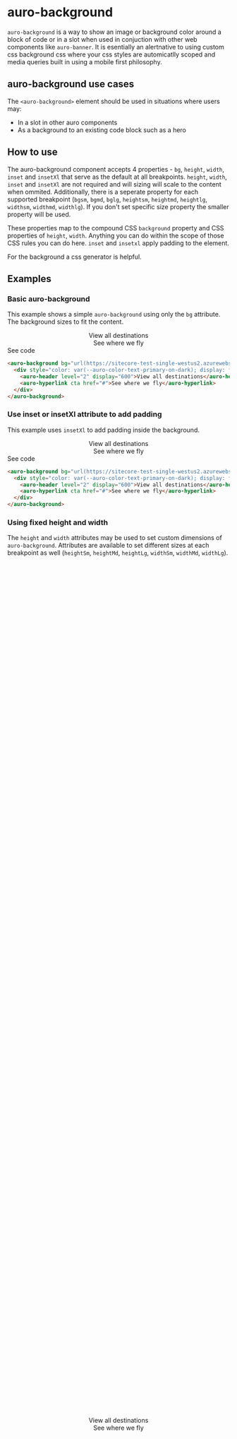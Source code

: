 # auro-background

`auro-background` is a way to show an image or background color around a block of code or in a slot when used in conjuction with other web components like `auro-banner`.  It is esentially an alertnative to using custom css background css where your css styles are automicatlly scoped and media queries built in using a mobile first philosophy.

## auro-background use cases

The `<auro-background>` element should be used in situations where users may:

- In a slot in other auro components
- As a background to an existing code block such as a hero

## How to use
The auro-background component accepts 4 properties - `bg`, `height`, `width`, `inset` and `insetXl` that serve as the default at all breakpoints. `height`, `width`, `inset` and `insetXl` are not required and will sizing will scale to the content when ommited. Additionally, there is a seperate property for each supported breakpoint (`bgsm`, `bgmd`, `bglg`, `heightsm`, `heightmd`, `heightlg`, `widthsm`, `widthmd`, `widthlg`).  If you don't set specific size property the smaller property will be used.

These properties map to the compound CSS `background` property and CSS properties of `height`, `width`. Anything you can do within the scope of those CSS rules you can do here. `inset` and `insetxl` apply padding to the element.

For the background a css <auro-hyperlink target="_blank" href="https://webcode.tools/generators/css/background-image">generator</auro-hyperlink> is helpful.


## Examples

### Basic auro-background

This example shows a simple `auro-background` using only the `bg` attribute. The background sizes to fit the content.

<div class="exampleWrapper">
<auro-background bg="url(https://sitecore-test-single-westus2.azurewebsites.net/-/media/Images/pages/examples/ad2) center center/cover no-repeat">
  <div style="color: var(--auro-color-text-primary-on-dark); display: flex; flex-direction: column; align-items: center; justify-content: center;">
    <auro-header level="2" display="600">View all destinations</auro-header>
    <auro-hyperlink cta href="#">See where we fly</auro-hyperlink>
  </div>
</auro-background>
</div>

<auro-accordion lowProfile justifyRight>
  <span slot="trigger">See code</span>

```html
<auro-background bg="url(https://sitecore-test-single-westus2.azurewebsites.net/-/media/Images/pages/examples/ad2) center center/cover no-repeat">
  <div style="color: var(--auro-color-text-primary-on-dark); display: flex; flex-direction: column; align-items: center; justify-content: center;">
    <auro-header level="2" display="600">View all destinations</auro-header>
    <auro-hyperlink cta href="#">See where we fly</auro-hyperlink>
  </div>
</auro-background>
```

</auro-accordion>


### Use inset or insetXl attribute to add padding

This example uses `insetXl` to add padding inside the background.

<div class="exampleWrapper">
<auro-background bg="url(https://sitecore-test-single-westus2.azurewebsites.net/-/media/Images/pages/examples/ad2) center center/cover no-repeat" insetXl>
  <div style="color: var(--auro-color-text-primary-on-dark); display: flex; flex-direction: column; align-items: center; justify-content: center;">
    <auro-header level="2" display="600">View all destinations</auro-header>
    <auro-hyperlink cta href="#">See where we fly</auro-hyperlink>
  </div>
</auro-background>
</div>

<auro-accordion lowProfile justifyRight>
  <span slot="trigger">See code</span>

```html
<auro-background bg="url(https://sitecore-test-single-westus2.azurewebsites.net/-/media/Images/pages/examples/ad2) center center/cover no-repeat" insetXl>
  <div style="color: var(--auro-color-text-primary-on-dark); display: flex; flex-direction: column; align-items: center; justify-content: center;">
    <auro-header level="2" display="600">View all destinations</auro-header>
    <auro-hyperlink cta href="#">See where we fly</auro-hyperlink>
  </div>
</auro-background>
```

</auro-accordion>


### Using fixed height and width

The `height` and `width` attributes may be used to set custom dimensions of `auro-background`. Attributes are available to set different sizes at each breakpoint as well (`heightSm`, `heightMd`, `heightLg`, `widthSm`, `widthMd`, `widthLg`).

<div class="exampleWrapper">
<auro-background bg="url(https://sitecore-test-single-westus2.azurewebsites.net/-/media/Images/pages/examples/ad2) center center/cover no-repeat" height="350px" width="300px">
  <div style="height: 100%; color: var(--auro-color-text-primary-on-dark); display: flex; flex-direction: column; align-items: center; justify-content: center;">
    <auro-header level="2" display="600">View all destinations</auro-header>
    <auro-hyperlink cta href="#">See where we fly</auro-hyperlink>
  </div>
</auro-background>
</div>

<auro-accordion lowProfile justifyRight>
  <span slot="trigger">See code</span>

```html
<auro-background bg="url(https://sitecore-test-single-westus2.azurewebsites.net/-/media/Images/pages/examples/ad2) center center/cover no-repeat">
  <div style="color: var(--auro-color-text-primary-on-dark); display: flex; flex-direction: column; align-items: center; justify-content: center;">
    <auro-header level="2" display="600">View all destinations</auro-header>
    <auro-hyperlink cta href="#">See where we fly</auro-hyperlink>
  </div>
</auro-background>
```

</auro-accordion>


### Changing backgrounds at breakpoints

You may specificy different `bg` values for each breakpoint using `bgSm`, `bgMd` and `bgLg`.

<div class="exampleWrapper">
<auro-background
  bg="url(https://sitecore-test-single-westus2.azurewebsites.net/-/media/Images/pages/examples/ad2) center center/cover no-repeat"
  bgMd="url(https://sitecore-prod-cd-westus2.azurewebsites.net/-/media/Images/homepage-tiles/email-deals-holiday/MKT_091820_BF-CM-Email-Sign-Up-Materials_Merch-tiles_Evergreen_720x720-background.jpg) center center/cover no-repeat"
  bgLg="url(https://sitecore-test-single-westus2.azurewebsites.net/-/media/Images/common-assets/destinations/hawaii-bg) center center/cover no-repeat"
  insetXl>
  <div style="color: var(--auro-color-text-primary-on-dark); display: flex; flex-direction: column; align-items: center; justify-content: center;">
    <auro-header level="2" display="600">View all destinations</auro-header>
    <auro-hyperlink cta href="#">See where we fly</auro-hyperlink>
  </div>
</auro-background>
</div>

<auro-accordion lowProfile justifyRight>
  <span slot="trigger">See code</span>

```html
<auro-background
  bg="url(https://sitecore-test-single-westus2.azurewebsites.net/-/media/Images/pages/examples/ad2) center center/cover no-repeat"
  bgMd="url(https://sitecore-prod-cd-westus2.azurewebsites.net/-/media/Images/homepage-tiles/email-deals-holiday/MKT_091820_BF-CM-Email-Sign-Up-Materials_Merch-tiles_Evergreen_720x720-background.jpg) center center/cover no-repeat"
  bgLg="url(https://sitecore-test-single-westus2.azurewebsites.net/-/media/Images/common-assets/destinations/hawaii-bg) center center/cover no-repeat"
  insetXl>
  <div style="color: var(--auro-color-text-primary-on-dark); display: flex; flex-direction: column; align-items: center; justify-content: center;">
    <auro-header level="2" display="600">View all destinations</auro-header>
    <auro-hyperlink cta href="#">See where we fly</auro-hyperlink>
  </div>
</auro-background>
```

</auro-accordion>


## Additional Examples

<div class="exampleWrapper">
<auro-background bg="url(https://sitecore-test-single-westus2.azurewebsites.net/-/media/Images/common-assets/destinations/hawaii-bg) center center/cover no-repeat" inset width="300px">
  <div style="color: var(--auro-color-text-primary-on-dark); display: flex; flex-direction: column; justify-content: center;">
    <img alt="" style="width:150px;" src="https://sitecore-test-single-westus2.azurewebsites.net/-/media/Images/pages/pattern-library/banner-deals/40K-cc-100-dollar-statement-credit">
    <auro-header level="2" display="600">Alaska Airlines Visa Signature® card</auro-header>
    <ul class="credit-card-offer" style="text-shadow: 1px 1px 0px rgba(0,0,0,0); margin-bottom: 12px; list-style: none; padding: 0;">
      <li>Alaska's Famous Companion Fare<sup>™</sup> every year</li>
      <li>First checked bag free for you and up to 6 guests on your reservation</li>
    </ul>
    <auro-hyperlink cta secondary href="#">Join now</auro-hyperlink><br />
    <auro-hyperlink nav onDark href="#" style="font-size: var(--auro-text-body-size-xs);">
      Restrictions apply
      <svg viewBox="0 0 24 24" xmlns:xlink="http://www.w3.org/1999/xlink" xmlns="http://www.w3.org/2000/svg" role="img" aria-hidden="true" style="min-width: var(--auro-size-md); height: var(--auro-size-md); fill: currentColor" class="ico_squareLarge"><title>This content from Alaska Airlines will open in a new tab or window.</title><desc>Notice indicator to alert users that action will result in the browser opening a new tab or window.</desc><path fill-rule="evenodd" d="M20.2462 5.68686C20.1813 4.60628 19.2844 3.75 18.1875 3.75H8.8125L8.68686 3.75376C7.60628 3.8187 6.75 4.7156 6.75 5.8125V6.75029L6.5 6.75044L6.33248 6.75546C4.8917 6.84204 3.75 8.03791 3.75 9.50044V17.5004L3.75502 17.668C3.8416 19.1087 5.03747 20.2504 6.5 20.2504H14.5L14.6675 20.2454C16.1083 20.1588 17.25 18.963 17.25 17.5004V17.25H18.1875L18.3131 17.2462C19.3937 17.1813 20.25 16.2844 20.25 15.1875V5.8125L20.2462 5.68686ZM15.75 17.25H8.8125C7.7156 17.25 6.8187 16.3937 6.75376 15.3131L6.75 15.1875V8.2503L6.5 8.25044C5.85279 8.25044 5.32047 8.74232 5.25645 9.37264L5.25 9.50044V17.5004C5.25 18.1477 5.74187 18.68 6.37219 18.744L6.5 18.7504H14.5C15.1472 18.7504 15.6795 18.2586 15.7435 17.6282L15.75 17.5004V17.25ZM9.125 5.25H17.875L17.9645 5.25452C18.4057 5.29933 18.75 5.67195 18.75 6.125V14.875L18.7455 14.9645C18.7007 15.4057 18.328 15.75 17.875 15.75H9.125L9.03554 15.7455C8.59431 15.7007 8.25 15.328 8.25 14.875V6.125L8.25452 6.03554C8.29933 5.59431 8.67195 5.25 9.125 5.25ZM13.4051 7.00729L13.5069 7C13.8866 7 14.2003 7.30061 14.25 7.69063L14.2569 7.79906L14.25 9.73835L16.25 9.73835C16.6297 9.73835 16.9435 10.039 16.9932 10.429L17 10.5374C17 10.9419 16.7179 11.2763 16.3518 11.3292L16.25 11.3365L14.249 11.3365L14.25 13.2009C14.25 13.6055 13.9679 13.9398 13.6018 13.9927L13.5 14C13.1203 14 12.8065 13.6994 12.7569 13.3094L12.75 13.2009L12.749 11.3365L10.75 11.3365C10.3703 11.3365 10.0565 11.0359 10.0068 10.6458L10 10.5374C10 10.1329 10.2822 9.79855 10.6482 9.74564L10.75 9.73835L12.75 9.73835L12.7569 7.79906C12.7569 7.39453 13.039 7.06021 13.4051 7.00729Z"></path></svg>
    </auro-hyperlink>
  </div>
</auro-background>
</div>

<auro-accordion lowProfile justifyRight>
  <span slot="trigger">See code</span>

```html
<auro-background bg="url(https://sitecore-test-single-westus2.azurewebsites.net/-/media/Images/common-assets/destinations/hawaii-bg) center center/cover no-repeat" inset width="300px">
  <div style="color: var(--auro-color-text-primary-on-dark); display: flex; flex-direction: column; justify-content: center;">
    <img alt="" style="width:150px;" src="https://sitecore-test-single-westus2.azurewebsites.net/-/media/Images/pages/pattern-library/banner-deals/40K-cc-100-dollar-statement-credit">
    <auro-header level="2" display="600">Alaska Airlines Visa Signature® card</auro-header>
    <ul class="credit-card-offer" style="text-shadow: 1px 1px 0px rgba(0,0,0,0); margin-bottom: 12px; list-style: none; padding: 0;">
      <li>Alaska's Famous Companion Fare<sup>™</sup> every year</li>
      <li>First checked bag free for you and up to 6 guests on your reservation</li>
    </ul>
    <auro-hyperlink cta secondary href="#">Join now</auro-hyperlink><br />
    <auro-hyperlink nav onDark href="#" style="font-size: var(--auro-text-body-size-xs);">
      Restrictions apply
      <svg viewBox="0 0 24 24" xmlns:xlink="http://www.w3.org/1999/xlink" xmlns="http://www.w3.org/2000/svg" role="img" aria-hidden="true" style="min-width: var(--auro-size-md); height: var(--auro-size-md); fill: currentColor" class="ico_squareLarge"><title>This content from Alaska Airlines will open in a new tab or window.</title><desc>Notice indicator to alert users that action will result in the browser opening a new tab or window.</desc><path fill-rule="evenodd" d="M20.2462 5.68686C20.1813 4.60628 19.2844 3.75 18.1875 3.75H8.8125L8.68686 3.75376C7.60628 3.8187 6.75 4.7156 6.75 5.8125V6.75029L6.5 6.75044L6.33248 6.75546C4.8917 6.84204 3.75 8.03791 3.75 9.50044V17.5004L3.75502 17.668C3.8416 19.1087 5.03747 20.2504 6.5 20.2504H14.5L14.6675 20.2454C16.1083 20.1588 17.25 18.963 17.25 17.5004V17.25H18.1875L18.3131 17.2462C19.3937 17.1813 20.25 16.2844 20.25 15.1875V5.8125L20.2462 5.68686ZM15.75 17.25H8.8125C7.7156 17.25 6.8187 16.3937 6.75376 15.3131L6.75 15.1875V8.2503L6.5 8.25044C5.85279 8.25044 5.32047 8.74232 5.25645 9.37264L5.25 9.50044V17.5004C5.25 18.1477 5.74187 18.68 6.37219 18.744L6.5 18.7504H14.5C15.1472 18.7504 15.6795 18.2586 15.7435 17.6282L15.75 17.5004V17.25ZM9.125 5.25H17.875L17.9645 5.25452C18.4057 5.29933 18.75 5.67195 18.75 6.125V14.875L18.7455 14.9645C18.7007 15.4057 18.328 15.75 17.875 15.75H9.125L9.03554 15.7455C8.59431 15.7007 8.25 15.328 8.25 14.875V6.125L8.25452 6.03554C8.29933 5.59431 8.67195 5.25 9.125 5.25ZM13.4051 7.00729L13.5069 7C13.8866 7 14.2003 7.30061 14.25 7.69063L14.2569 7.79906L14.25 9.73835L16.25 9.73835C16.6297 9.73835 16.9435 10.039 16.9932 10.429L17 10.5374C17 10.9419 16.7179 11.2763 16.3518 11.3292L16.25 11.3365L14.249 11.3365L14.25 13.2009C14.25 13.6055 13.9679 13.9398 13.6018 13.9927L13.5 14C13.1203 14 12.8065 13.6994 12.7569 13.3094L12.75 13.2009L12.749 11.3365L10.75 11.3365C10.3703 11.3365 10.0565 11.0359 10.0068 10.6458L10 10.5374C10 10.1329 10.2822 9.79855 10.6482 9.74564L10.75 9.73835L12.75 9.73835L12.7569 7.79906C12.7569 7.39453 13.039 7.06021 13.4051 7.00729Z"></path></svg>
    </auro-hyperlink>
  </div>
</auro-background>
```

</auro-accordion>

<div class="exampleWrapper">
<auro-background bg="url(https://sitecore-test-single-westus2.azurewebsites.net/-/media/Images/pages/examples/ad1) center top/cover no-repeat" height="500px" width="400px" inset>
  <div style="height: 100%; display: flex; flex-direction: column; justify-content: center;">
    <auro-header level="2" display="600">Explore our Route Map</auro-header>
    <p style="margin-bottom:12px;">Visit amazing destinations like, Costa Rica, Hawaii, or Mexico</p>
    <auro-hyperlink slot="button" href="#">Visit route map</auro-hyperlink>
  </div>
</auro-background>
</div>

<auro-accordion lowProfile justifyRight>
  <span slot="trigger">See code</span>

```html
<auro-background bg="url(https://sitecore-test-single-westus2.azurewebsites.net/-/media/Images/pages/examples/ad1) center top/cover no-repeat" height="500px" width="400px" inset>
  <div style="height: 100%; display: flex; flex-direction: column; justify-content: center;">
    <auro-header level="2" display="600">Explore our Route Map</auro-header>
    <p style="margin-bottom:12px;">Visit amazing destinations like, Costa Rica, Hawaii, or Mexico</p>
    <auro-hyperlink slot="button" href="#">Visit route map</auro-hyperlink>
  </div>
</auro-background>
```

</auro-accordion>
